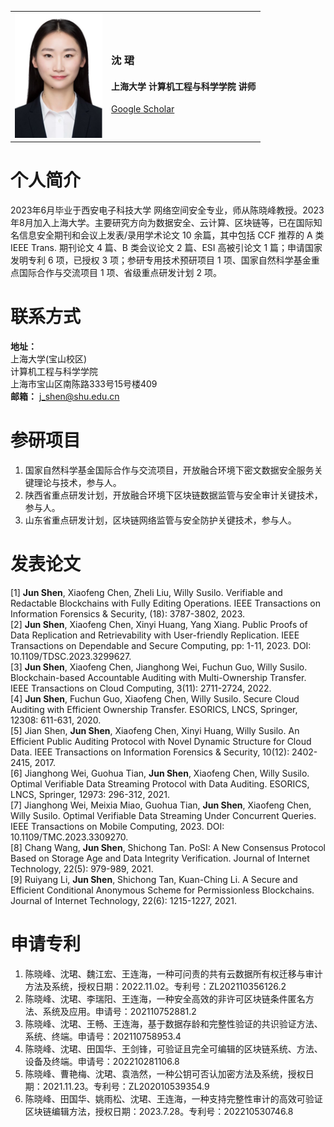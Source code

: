 
<table border-collapse="none">
  <tr>
    <td>
      <img src="img/个人头像.jpg" width="140" height="200" alt="error">
    </td>
    <td>
        <h3 align="left">沈 珺</h3>
        <h4 align="left">上海大学 计算机工程与科学学院 讲师</h4>
        <a href="https://scholar.google.com/citations?hl=en&user=K5lJ05sAAAAJ">Google Scholar</a>
    </td>
  </tr>
</table>


个人简介
======
2023年6月毕业于西安电子科技大学 网络空间安全专业，师从陈晓峰教授。2023年8月加入上海大学。主要研究方向为数据安全、云计算、区块链等，已在国际知名信息安全期刊和会议上发表/录用学术论文 10 余篇，其中包括 CCF 推荐的 A 类 IEEE Trans. 期刊论文 4 篇、B 类会议论文 2 篇、ESI 高被引论文 1 篇；申请国家发明专利 6 项，已授权 3 项；参研专用技术预研项目 1 项、国家自然科学基金重点国际合作与交流项目 1 项、省级重点研发计划 2 项。

联系方式
======
**地址：**  
上海大学(宝山校区)  
计算机工程与科学学院  
上海市宝山区南陈路333号15号楼409  
**邮箱：**
[j_shen@shu.edu.cn](mailto:j_shen@shu.edu.cn)

参研项目
======
1. 国家自然科学基金国际合作与交流项目，开放融合环境下密文数据安全服务关键理论与技术，参与人。
2. 陕西省重点研发计划，开放融合环境下区块链数据监管与安全审计关键技术，参与人。
3. 山东省重点研发计划，区块链网络监管与安全防护关键技术，参与人。

发表论文
======
[1] **Jun Shen**, Xiaofeng Chen, Zheli Liu, Willy Susilo. Verifiable and Redactable Blockchains with Fully Editing Operations. IEEE Transactions on Information Forensics & Security, (18): 3787-3802, 2023.  
[2] **Jun Shen**, Xiaofeng Chen, Xinyi Huang, Yang Xiang. Public Proofs of Data Replication and Retrievability with User-friendly Replication. IEEE Transactions on Dependable and Secure Computing, pp: 1-11, 2023. DOI: 10.1109/TDSC.2023.3299627.  
[3] **Jun Shen**, Xiaofeng Chen, Jianghong Wei, Fuchun Guo, Willy Susilo. Blockchain-based Accountable Auditing with Multi-Ownership Transfer. IEEE Transactions on Cloud Computing, 3(11): 2711-2724, 2022.  
[4] **Jun Shen**, Fuchun Guo, Xiaofeng Chen, Willy Susilo. Secure Cloud Auditing with Efficient Ownership Transfer. ESORICS, LNCS, Springer, 12308: 611-631, 2020.  
[5] Jian Shen, **Jun Shen**, Xiaofeng Chen, Xinyi Huang, Willy Susilo. An Efficient Public Auditing Protocol with Novel Dynamic Structure for Cloud Data. IEEE Transactions on Information Forensics & Security, 10(12): 2402-2415, 2017.  
[6] Jianghong Wei, Guohua Tian, **Jun Shen**, Xiaofeng Chen, Willy Susilo. Optimal Verifiable Data Streaming Protocol with Data Auditing. ESORICS, LNCS, Springer, 12973: 296-312, 2021.  
[7] Jianghong Wei, Meixia Miao, Guohua Tian, **Jun Shen**, Xiaofeng Chen, Willy Susilo. Optimal Verifiable Data Streaming Under Concurrent Queries. IEEE Transactions on Mobile Computing, 2023. DOI: 10.1109/TMC.2023.3309270.  
[8] Chang Wang, **Jun Shen**, Shichong Tan. PoSI: A New Consensus Protocol Based on Storage Age and Data Integrity Verification. Journal of Internet Technology, 22(5): 979-989, 2021.  
[9] Ruiyang Li, **Jun Shen**, Shichong Tan, Kuan-Ching Li. A Secure and Efficient Conditional Anonymous Scheme for Permissionless Blockchains. Journal of Internet Technology, 22(6): 1215-1227, 2021.

申请专利
======
1. 陈晓峰、沈珺、魏江宏、王连海，一种可问责的共有云数据所有权迁移与审计方法及系统，授权日期：2022.11.02。专利号：ZL202110356126.2
2. 陈晓峰、沈珺、李瑞阳、王连海，一种安全高效的非许可区块链条件匿名方法、系统及应用。申请号：202110752881.2
3. 陈晓峰、沈珺、王畅、王连海，基于数据存龄和完整性验证的共识验证方法、系统、终端。申请号：202110758953.4
4. 陈晓峰、沈珺、田国华、王剑锋，可验证且完全可编辑的区块链系统、方法、设备及终端。申请号：202210281106.8
5. 陈晓峰、曹艳梅、沈珺、袁浩然，一种公钥可否认加密方法及系统，授权日期：2021.11.23。专利号：ZL202010539354.9
6. 陈晓峰、田国华、姚雨松、沈珺、王连海，一种支持完整性审计的高效可验证区块链编辑方法，授权日期：2023.7.28。专利号：202210530746.8




